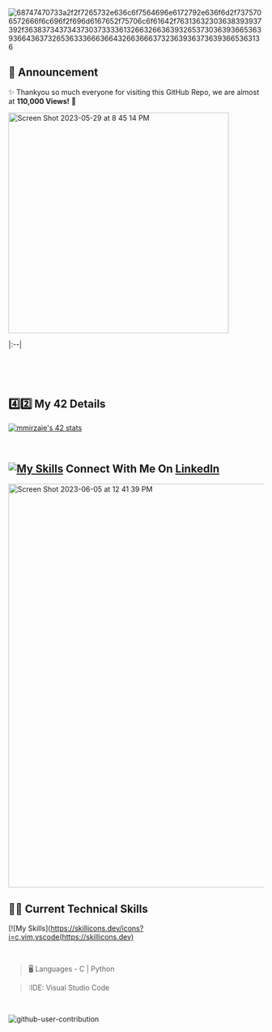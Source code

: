 ![68747470733a2f2f7265732e636c6f7564696e6172792e636f6d2f7375706572666f6c696f2f696d6167652f75706c6f61642f76313632303638393937392f363837343734373037333361326632663639326537303639366536393664363732653633366636643266366637323639363736393665363136](https://user-images.githubusercontent.com/58959408/232639433-cb0aea21-66f0-4508-a771-85e2089c5a87.gif)

## :partying_face: Announcement

:sparkles: Thankyou so much everyone for visiting this GitHub Repo, we are almost at **110,000 Views!** :tada:

<img width="435" alt="Screen Shot 2023-05-29 at 8 45 14 PM" src="https://github.com/pasqualerossi/pasqualerossi/assets/58959408/f8811937-190d-4ebb-8823-cd8f319ca875">

<!-- ### 42 Campus Resources -->

<!-- | :hammer_and_wrench: &nbsp; [42 Resources - Click Here](https://github.com/pasqualerossi/42-Tools)| -->
|:--|

<br>
<!-- 
[![forthebadge](https://forthebadge.com/images/badges/built-with-love.svg)](https://forthebadge.com)
[![forthebadge](https://forthebadge.com/images/badges/check-it-out.svg)](https://forthebadge.com)
[![forthebadge](https://forthebadge.com/images/badges/makes-people-smile.svg)](https://forthebadge.com)
[![forthebadge](https://forthebadge.com/images/badges/ctrl-c-ctrl-v.svg)](https://forthebadge.com) -->

<br>

<!-- [![My Skills](https://skillicons.dev/icons?i=vue,ts,nodejs,postgres,docker)](https://skillicons.dev) -->

<br>

## 4️⃣2️⃣ My 42 Details

<!-- [Link To My 42Intra](https://profile.intra.42.fr/users/prossi) -->

<!-- [![prossi's 42 stats](https://badge.mediaplus.ma/darkblue/prossi?1337Badge=off&UM6P=off)](https://github.com/oakoudad/badge42) -->

[![mmirzaie's 42 stats](https://badge.mediaplus.ma/darkblue/mmirzaie?1337Badge=off&UM6P=off)](https://github.com/oakoudad/badge42)

<br>

## [![My Skills](https://skillicons.dev/icons?i=linkedin)](https://www.linkedin.com/in/pasqualerossi1/) Connect With Me On [LinkedIn](https://www.linkedin.com/in/pasqualerossi1/)

<img width="796" alt="Screen Shot 2023-06-05 at 12 41 39 PM" src="https://github.com/pasqualerossi/pasqualerossi/assets/58959408/8bccf580-d9e2-49ec-88b4-d0e95e144031">

## 🧑‍💻 Current Technical Skills

[![My Skills](https://skillicons.dev/icons?i=c,vim,vscode(https://skillicons.dev)

<br>

> :desktop_computer:  Languages - C | Python

> :IDE:  Visual Studio Code

<br>

![github-user-contribution](https://user-images.githubusercontent.com/58959408/157782696-8bc9ca49-ca61-4ab5-8b83-49c4e76c1a8f.svg)
